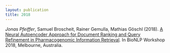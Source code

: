 ```yaml
---
layout: publication
title: 2018
---
```


*Jonas Pfeiffer*, Samuel Broscheit, Rainer Gemulla, Mathias Göschl (2018). [A Neural Autoencoder Approach for Document Ranking and Query Refinement in Pharmacogenomic Information Retrieval](https://www.aclweb.org/anthology/W18-2310). In BioNLP Workshop 2018, Melbourne, Australia. 
